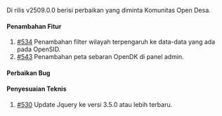 Di rilis v2509.0.0 berisi perbaikan yang diminta Komunitas Open Desa.

#### Penambahan Fitur

1. [#534](https://github.com/OpenSID/pantau/issues/534) Penambahan filter wilayah terpengaruh ke data-data yang ada pada OpenSID.
2. [#543](https://github.com/OpenSID/pantau/issues/543) Penambahan peta sebaran OpenDK di panel admin.

#### Perbaikan Bug

#### Penyesuaian Teknis

1. [#530](https://github.com/OpenSID/pantau/issues/530) Update Jquery ke versi 3.5.0 atau lebih terbaru.